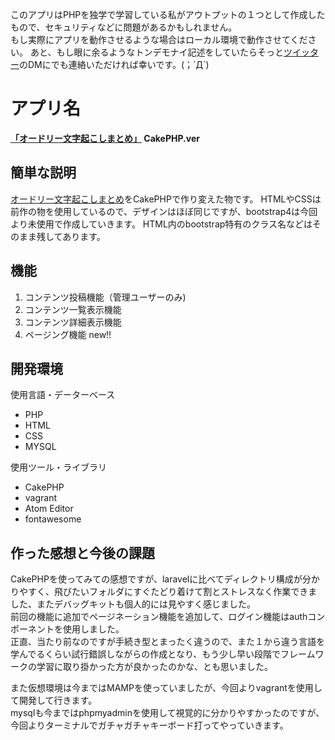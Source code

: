 
このアプリはPHPを独学で学習している私がアウトプットの１つとして作成したもので、セキュリティなどに問題があるかもしれません。  
もし実際にアプリを動作させるような場合はローカル環境で動作させてください。
あと、もし眼に余るようなトンデモナイ記述をしていたらそっと<a href="https://twitter.com/float_top">ツイッター</a>のDMにでも連絡いただければ幸いです。(；´Д`)


アプリ名
====
**<a href="https://2.kagome.xyz/cake/my_app_name/">「オードリー文字起こしまとめ」</a> CakePHP.ver**

## 簡単な説明
<a href="https://3.kagome.xyz" target=”_blank”>オードリー文字起こしまとめ</a>をCakePHPで作り変えた物です。
HTMLやCSSは前作の物を使用しているので、デザインはほぼ同じですが、bootstrap4は今回より未使用で作成していきます。
HTML内のbootstrap特有のクラス名などはそのまま残してあります。

## 機能
1. コンテンツ投稿機能（管理ユーザーのみ)
1. コンテンツ一覧表示機能
1. コンテンツ詳細表示機能
1. ページング機能 new!!


## 開発環境
使用言語・データーベース
* PHP
* HTML
* CSS
* MYSQL  

使用ツール・ライブラリ
* CakePHP
* vagrant
* Atom Editor
* fontawesome   


## 作った感想と今後の課題  

CakePHPを使ってみての感想ですが、laravelに比べてディレクトリ構成が分かりやすく、飛びたいフォルダにすぐたどり着けて割とストレスなく作業できました、またデバッグキットも個人的には見やすく感じました。      
前回の機能に追加でページネーション機能を追加して、ログイン機能はauthコンポーネントを使用しました。  
正直、当たり前なのですが手続き型とまったく違うので、また１から違う言語を学んでるくらい試行錯誤しながらの作成となり、もう少し早い段階でフレームワークの学習に取り掛かった方が良かったのかな、とも思いました。  

また仮想環境は今まではMAMPを使っていましたが、今回よりvagrantを使用して開発して行きます。  
mysqlも今まではphpmyadminを使用して視覚的に分かりやすかったのですが、今回よりターミナルでガチャガチャキーボード打ってやっていきます。

